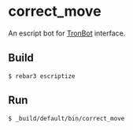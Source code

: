 correct_move
=====

An escript bot for [TronBot](https://github.com/dawidkomorowski/tron-gui) interface.

Build
-----

    $ rebar3 escriptize

Run
---

    $ _build/default/bin/correct_move

